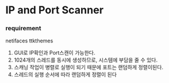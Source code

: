 # IP and Port Scanner 

### requirement
netifaces
ttkthemes

1. GUI로 IP확인과 Port스캔이 가능한다.
2. 1024개의 스레드를 동시에 생성하므로, 시스템에 부담을 줄 수 있다. 
3. 스캐닝 작업이 병렬로 실행이 되기 때문에 포트는 랜덤하게 정렬이된다.
4. 스레드의 실행 순서에 따라 랜덤하게 정렬이 된다